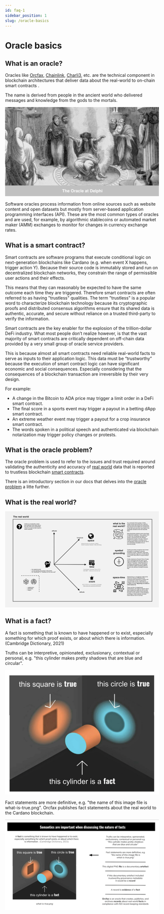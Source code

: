 ```yaml
---
id: faq-1
sidebar_position: 1
slug: /oracle-basics
---
```


# Oracle basics
## What is an oracle?
Oracles like [Orcfax](https://orcfax.io/), [Chainlink](https://chain.link),
[Charli3](https://charli3.io), etc. are the technical component in blockchain
architectures that deliver data about the real-world to on-chain smart contracts
.

The name is derived from people in the ancient world who delivered messages and
knowledge from the gods to the mortals.

![The oracle at Delphi](/img/oracle-of-delphi-bw.png)

Software oracles process information from online sources such as website content
and open datasets but mostly from server-based application programming
interfaces (API). These are the most common types of oracles and are used, for
example, by algorithmic stablecoins or automated market maker (AMM) exchanges to
monitor for changes in currency exchange rates.

## What is a smart contract?
Smart contracts are software programs that execute conditional logic on
next-generation blockchains like Cardano  (e.g. when event X happens, trigger
action Y).  Because their source code is immutably stored and run on
decentralized blockchain networks, they constrain the range of permissible user
actions and their effects.

This means that they can reasonably be expected to have the same outcome each
time they are triggered. Therefore smart contracts are often referred to as
having "trustless" qualities. The term "trustless" is a popular word to
characterize blockchain technology because its cryptographic proofs and
distributed consensus algorithms ensure that its shared data is authentic,
accurate, and secure without reliance on a trusted third-party to verify the
information.

Smart contracts are the key enabler for the explosion of the trillion-dollar
DeFi industry. What most people don’t realize however, is that the vast majority
of smart contracts are critically dependent on off-chain data
provided by a very small group of oracle service providers.

This is because almost all smart contracts need reliable real-world facts to
serve as inputs to their application logic. This data must be “trustworthy”
because the execution of smart contract logic can have significant economic
and social consequences. Especially considering that the consequences of a
blockchain transaction are irreversible by their very design.

For example:
* A change in the Bitcoin to ADA price may trigger a limit order in a DeFi smart
contract.
* The final score in a sports event may trigger a payout in a betting dApp smart
contract.
* An extreme weather event may trigger a payout for a crop insurance smart contract.
* The words spoken in a political speech and authenticated via blockchain
notarization may trigger policy changes or protests.

## What is the oracle problem?

The oracle problem is used to refer to the issues and trust required around
validating the authenticity and accuracy of [real world](what-is-the-real-world)
data that is reported to trustless blockchain
[smart contracts](what-is-a-smart-contract).

There is an introductory section in our docs that delves into the
[oracle problem](problem-statement) a litte further.

## What is the real world?
![What is the real world?](/img/2023-09-28--Orcfax-What-Is-The-Real-World.jpg)

## What is a fact?

A fact is something that is known to have happened or to exist, especially
something for which proof exists, or about which there is information.
(Cambridge Dictionary, 2021)

Truths can be interpretive, opinionated, exclusionary, contextual or personal,
e.g. "this cylinder makes pretty shadows that are blue and circular".

![Facts lead to truths](/img/2023-09-05--Orcfax--The-Nature-Of-Facts.png)

Fact statements are more definitive, e.g.
"the name of this image file is what-is-true.png". Orcfax publishes fact
statements about the real world to the Cardano blockchain.

![The nature of facts](/img/2023-09-06--Orcfax--Nature-of-Facts.png)
